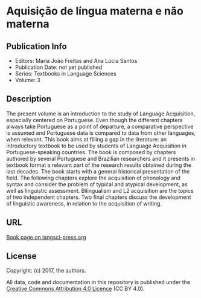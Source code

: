 # Aquisição de língua materna e não materna

## Publication Info

- Editors: Maria João Freitas and Ana Lúcia Santos 
- Publication Date: not yet published
- Series: Textbooks in Language Sciences 
- Volume: 3

## Description

The present volume is an introduction to the study of Language Acquisition, especially centered on Portuguese. Even though the different chapters always take Portuguese as a point of departure, a comparative perspective is assumed and Portuguese data is compared to data from other languages, when relevant. This book aims at filling a gap in the literature: an introductory textbook to be used by students of Language Acquisition in Portuguese-speaking countries. The book is composed by chapters authored by several Portuguese and Brazilian researchers and it presents in  textbook format a relevant part of the research results obtained during the last decades. The book starts with a general historical presentation of the field. The following chapters explore the acquisition of phonology and syntax and consider the problem of typical and atypical development, as well as linguistic assessment. Bilingualism and L2 acquisition are the topics of two independent chapters. Two final chapters discuss the development of linguistic awareness, in relation to the acquisition of writing. 
## URL

[Book page on langsci-press.org](http://langsci-press.org/catalog/book/160)


## License

Copyright: (c) 2017, the authors.

All data, code and documentation in this repository is published under the
[Creative Commons Attribution 4.0 Licence](http://creativecommons.org/licenses/by/4.0/)
(CC BY 4.0).
